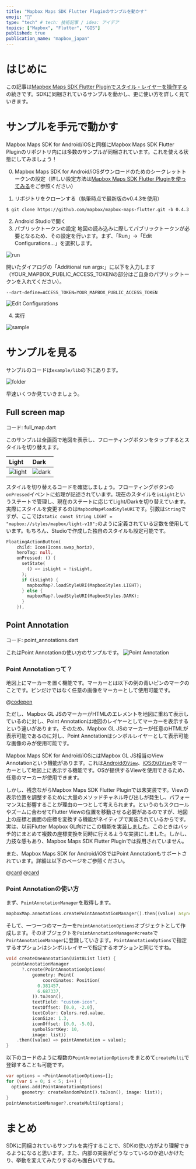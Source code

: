 ```yaml
---
title: "Mapbox Maps SDK Flutter Pluginのサンプルを動かす"
emoji: "📘"
type: "tech" # tech: 技術記事 / idea: アイデア
topics: ["Mapbox", "Flutter", "GIS"]
published: true
publication_name: "mapbox_japan"
---
```


# はじめに

この記事は[Mapbox Maps SDK Flutter Pluginでスタイル・レイヤーを操作する](https://zenn.dev/ottylab/articles/48bc1a0b1acde2)の続きです。SDKに同梱されているサンプルを動かし、更に使い方を詳しく見ていきます。

# サンプルを手元で動かす

Mapbox Maps SDK for Android/iOSと同様にMapbox Maps SDK Flutter Pluginのリポジトリ内には多数のサンプルが同梱されています。これを使える状態にしてみましょう！

0. Mapbox Maps SDK for Android/iOSダウンロードのためのシークレットトークンの設定（詳しい設定方法は[Mapbox Maps SDK Flutter Pluginを使ってみる](https://zenn.dev/mapbox_japan/articles/d9ba57ca498170#%E3%82%A2%E3%82%AF%E3%82%BB%E3%82%B9%E3%83%88%E3%83%BC%E3%82%AF%E3%83%B3%E3%81%AE%E4%BD%9C%E6%88%90)をご参照ください）

1. リポジトリをクローンする（執筆時点で最新版のv0.4.3を使用）

```shell
$ git clone https://github.com/mapbox/mapbox-maps-flutter.git -b 0.4.3
```

2. Android Studioで開く
3. パブリックトークンの設定
地図の読み込みに際してパブリックトークンが必要となるため、その設定を行います。まず、「Run」->「Edit Configurations...」を選択します。

![run](/images/articles/8d206839a11067/run.png)

開いたダイアログの「Additional run args:」に以下を入力します（YOUR_MAPBOX_PUBLIC_ACCESS_TOKENの部分はご自身のパブリックトークンを入れてください）。

```
--dart-define=ACCESS_TOKEN=YOUR_MAPBOX_PUBLIC_ACCESS_TOKEN
```

![Edit Configurations](/images/articles/8d206839a11067/edit_config.png)

4. 実行

![sample](/images/articles/8d206839a11067/sample.png)


# サンプルを見る

サンプルのコードは`example/lib`の下にあります。

![folder](/images/articles/8d206839a11067/folder.png)

早速いくつか見ていきましょう。

## Full screen map

コード: full_map.dart

このサンプルは全画面で地図を表示し、フローティングボタンをタップするとスタイルを切り替えます。

| Light | Dark |
|:--|:--|
|![light](/images/articles/8d206839a11067/light.png)|![dark](/images/articles/8d206839a11067/dark.png)|

スタイルを切り替えるコードを確認しましょう。フローティングボタンの`onPressed`イベントに処理が記述されています。現在のスタイルを`isLight`というステートで管理し、現在のステートに応じてLight/Darkを切り替えています。実際にスタイルを変更するのは`MapboxMap#loadStyleURI`です。引数は`String`ですが、ここでは`static const String LIGHT = "mapbox://styles/mapbox/light-v10";`のように定義されている定数を使用しています。もちろん、Studioで作成した独自のスタイルも設定可能です。

```Dart
FloatingActionButton(
    child: Icon(Icons.swap_horiz),
    heroTag: null,
    onPressed: () {
      setState(
        () => isLight = !isLight,
      );
      if (isLight) {
        mapboxMap?.loadStyleURI(MapboxStyles.LIGHT);
      } else {
        mapboxMap?.loadStyleURI(MapboxStyles.DARK);
      }
    }),
```

##  Point Annotation

コード: point_annotations.dart

これはPoint Annotationの使い方のサンプルです。
![Point Annotation](/images/articles/8d206839a11067/point_annotation.png)

### Point Annotationって？

地図上にマーカーを置く機能です。マーカーとは以下の例の青いピンのマークのことです。ピンだけではなく任意の画像をマーカーとして使用可能です。

@[codepen](https://codepen.io/OttyLab/pen/PoydKyo)

ただし、Mapbox GL JSのマーカーがHTMLのエレメントを地図に重ねて表示しているのに対し、Point Annotationは地図のレイヤーとしてマーカーを表示するという違いがあります。そのため、Mapbox GL JSのマーカーが任意のHTMLが表示可能であるのに対し、Point Annotationはシンボルレイヤーとして表示可能な画像のみが使用可能です。

Mapbox Maps SDK for Android/iOSにはMapbox GL JS相当のView Annotationという機能があります。これは[Androidの`View`](https://docs.mapbox.com/android/maps/guides/annotations/view-annotations/)、[iOSの`UIView`](https://docs.mapbox.com/ios/maps/guides/annotations/view-annotations/)をマーカーとして地図上に表示する機能です。OSが提供するViewを使用できるため、任意のマーカーが使用できます。

しかし、残念ながらMapbox Maps SDK Flutter Pluginでは未実装です。Viewの表示位置を調整するために大量のメソッドチャネル呼び出しが発生し、パフォーマンスに影響することが理由の一つとして考えられます。というのもスクロールやズームに合わせてFlutter Viewの位置を移動させる必要があるのですが、地図上の座標と画面の座標を変換する機能がネイティブで実装されているからです。実は、以前Flutter Mapbox GL向けにこの機能を[実装しました](https://github.com/flutter-mapbox-gl/maps/pull/554)。このときはバッチ的にまとめて複数の座標変換を同時に行えるような実装にしました。しかし、力技な感もあり、Mapbox Maps SDK Flutter Pluginでは採用されていません。

また、Mapbox Maps SDK for Android/iOSではPoint Annotationもサポートされています。詳細は以下のページをご参照ください。

@[card](https://docs.mapbox.com/android/maps/guides/annotations/)
@[card](https://docs.mapbox.com/ios/maps/guides/annotations/)

### Point Annotationの使い方
まず、`PointAnnotationManager`を取得します。

```Dart
mapboxMap.annotations.createPointAnnotationManager().then((value) async {
```

そして、一つ一つのマーカーを`PointAnnotationOptions`オブジェクトとして作成します。そのオブジェクトを`PointAnnotationManager#create`で`PointAnnotationManager`に登録していきます。`PointAnnotationOptions`で指定するオプションはシンボルレイヤーで指定するオプションと同じですね。

```Dart
void createOneAnnotation(Uint8List list) {
  pointAnnotationManager
      ?.create(PointAnnotationOptions(
          geometry: Point(
              coordinates: Position(
            0.381457,
            6.687337,
          )).toJson(),
          textField: "custom-icon",
          textOffset: [0.0, -2.0],
          textColor: Colors.red.value,
          iconSize: 1.3,
          iconOffset: [0.0, -5.0],
          symbolSortKey: 10,
          image: list))
    .then((value) => pointAnnotation = value);
}
```

以下のコードのように複数の`PointAnnotationOptions`をまとめて`createMulti`で登録することも可能です。

```Dart
var options = <PointAnnotationOptions>[];
for (var i = 0; i < 5; i++) {
  options.add(PointAnnotationOptions(
      geometry: createRandomPoint().toJson(), image: list));
}
pointAnnotationManager?.createMulti(options);
```

# まとめ

SDKに同梱されているサンプルを実行することで、SDKの使い方がより理解できるようになると思います。また、内部の実装がどうなっているのか追いかけたり、挙動を変えてみたりするのも面白いですね。